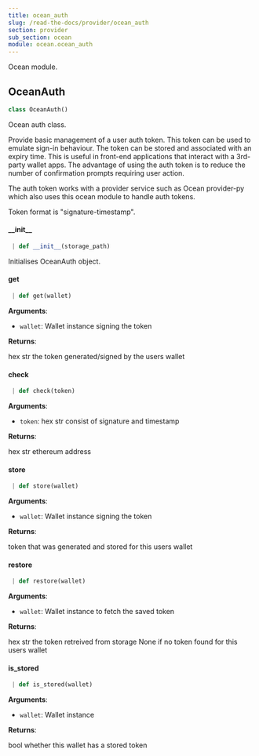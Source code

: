 ```yaml
---
title: ocean_auth
slug: /read-the-docs/provider/ocean_auth
section: provider
sub_section: ocean
module: ocean.ocean_auth
---
```

Ocean module.

## OceanAuth

```python
class OceanAuth()
```

Ocean auth class.

Provide basic management of a user auth token. This token can be used to emulate
sign-in behaviour. The token can be stored and associated with an expiry time.
This is useful in front-end applications that interact with a 3rd-party wallet
apps. The advantage of using the auth token is to reduce the number of confirmation
prompts requiring user action.

The auth token works with a provider service such as Ocean provider-py which also uses this
ocean module to handle auth tokens.

Token format is "signature-timestamp".

#### \_\_init\_\_

```python
 | def __init__(storage_path)
```

Initialises OceanAuth object.

#### get

```python
 | def get(wallet)
```

**Arguments**:

- `wallet`: Wallet instance signing the token

**Returns**:

hex str the token generated/signed by the users wallet

#### check

```python
 | def check(token)
```

**Arguments**:

- `token`: hex str consist of signature and timestamp

**Returns**:

hex str ethereum address

#### store

```python
 | def store(wallet)
```

**Arguments**:

- `wallet`: Wallet instance signing the token

**Returns**:


token that was generated and stored for this users wallet

#### restore

```python
 | def restore(wallet)
```

**Arguments**:

- `wallet`: Wallet instance to fetch the saved token

**Returns**:


hex str the token retreived from storage
None if no token found for this users wallet

#### is\_stored

```python
 | def is_stored(wallet)
```

**Arguments**:

- `wallet`: Wallet instance

**Returns**:

bool whether this wallet has a stored token

